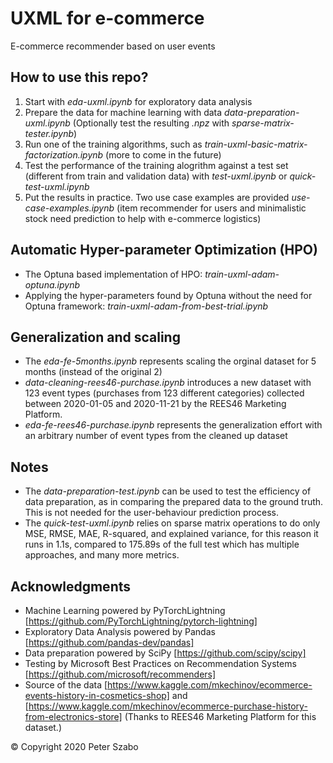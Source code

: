 # UXML for e-commerce
E-commerce recommender based on user events

## How to use this repo?
1. Start with *eda-uxml.ipynb* for exploratory data analysis
2. Prepare the data for machine learning with data *data-preparation-uxml.ipynb* (Optionally test the resulting *.npz* with *sparse-matrix-tester.ipynb*)
3. Run one of the training algorithms, such as *train-uxml-basic-matrix-factorization.ipynb* (more to come in the future)
4. Test the performance of the training alogrithm against a test set (different from train and validation data) with *test-uxml.ipynb* or *quick-test-uxml.ipynb*
5. Put the results in practice. Two use case examples are provided *use-case-examples.ipynb* (item recommender for users and minimalistic stock need prediction to help with e-commerce logistics)

## Automatic Hyper-parameter Optimization (HPO)
* The Optuna based implementation of HPO: *train-uxml-adam-optuna.ipynb*
* Applying the hyper-parameters found by Optuna without the need for Optuna framework: *train-uxml-adam-from-best-trial.ipynb*

## Generalization and scaling
* The *eda-fe-5months.ipynb* represents scaling the orginal dataset for 5 months (instead of the original 2)
* *data-cleaning-rees46-purchase.ipynb* introduces a new dataset with 123 event types (purchases from 123 different categories) collected between 2020-01-05 and 2020-11-21 by the REES46 Marketing Platform.
* *eda-fe-rees46-purchase.ipynb* represents the generalization effort with an arbitrary number of event types from the cleaned up dataset 

## Notes
* The *data-preparation-test.ipynb* can be used to test the efficiency of data preparation, as in comparing the prepared data to the ground truth. This is not needed for the user-behaviour prediction process.
* The *quick-test-uxml.ipynb* relies on sparse matrix operations to do only MSE, RMSE, MAE, R-squared, and explained variance, for this reason it runs in 1.1s, compared to 175.89s of the full test which has multiple approaches, and many more metrics.

## Acknowledgments
* Machine Learning powered by PyTorchLightning [https://github.com/PyTorchLightning/pytorch-lightning]
* Exploratory Data Analysis powered by Pandas [https://github.com/pandas-dev/pandas]
* Data preparation powered by SciPy [https://github.com/scipy/scipy]
* Testing by Microsoft Best Practices on Recommendation Systems [https://github.com/microsoft/recommenders]
* Source of the data [https://www.kaggle.com/mkechinov/ecommerce-events-history-in-cosmetics-shop] and [https://www.kaggle.com/mkechinov/ecommerce-purchase-history-from-electronics-store] (Thanks to REES46 Marketing Platform for this dataset.)


© Copyright 2020 Peter Szabo